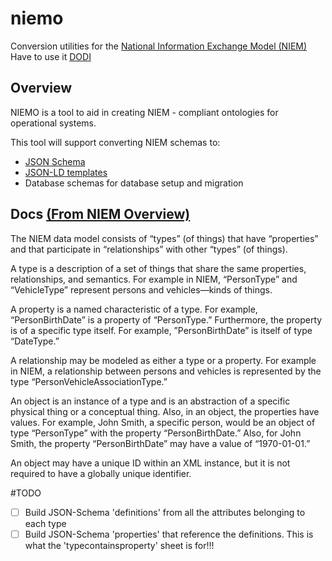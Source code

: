 # niemo
Conversion utilities for the [National Information Exchange Model (NIEM)](https://www.niem.gov/)
Have to use it [DODI](http://www.esd.whs.mil/Portals/54/Documents/DD/issuances/dodi/832007p.pdf)

## Overview

NIEMO is a tool to aid in creating NIEM - compliant ontologies for operational systems.  

This tool will support converting NIEM schemas to:
- [JSON Schema](http://json-schema.org)
- [JSON-LD templates](http://json-ld.org)
- Database schemas for database setup and migration

## Docs [(From NIEM Overview)](http://niem.github.io/iepd-starter-kit/)

The NIEM data model consists of “types” (of things) that have “properties” and that
participate in “relationships” with other “types” (of things).

A type is a description of a set of things that share the same properties, relationships, and
semantics. For example in NIEM, “PersonType” and “VehicleType” represent persons and
vehicles—kinds of things.

A property is a named characteristic of a type. For example, “PersonBirthDate” is a 
property of “PersonType.” Furthermore, the property is of a specific type itself. For example,
”PersonBirthDate” is itself of type “DateType.”

A relationship may be modeled as either a type or a property. For example in NIEM, a
relationship between persons and vehicles is represented by the type
“PersonVehicleAssociationType.”

An object is an instance of a type and is an abstraction of a specific physical thing or a
conceptual thing. Also, in an object, the properties have values. For example, John Smith, a
specific person, would be an object of type “PersonType” with the property “PersonBirthDate.”
Also, for John Smith, the property “PersonBirthDate” may have a value of “1970-01-01.”

An object may have a unique ID within an XML instance, but it is not required to have a
globally unique identifier.

#TODO

- [ ] Build JSON-Schema 'definitions' from all the attributes belonging to each type
- [ ] Build JSON-Schema 'properties' that reference the definitions.  This is what the 'typecontainsproperty' sheet is for!!!
